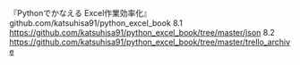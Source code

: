 『Pythonでかなえる Excel作業効率化』
github.com/katsuhisa91/python_excel_book
8.1
https://github.com/katsuhisa91/python_excel_book/tree/master/json
8.2
https://github.com/katsuhisa91/python_excel_book/tree/master/trello_archive

